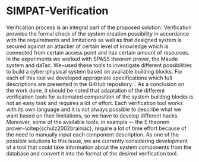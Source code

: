 # SIMPAT-Verification
Verification process is an integral part of the proposed solution. Verification provides the formal check of the system creation possibility in accordance with the requirements and limitations as well as that designed system is secured against an attacker of certain level of knowledge which is connected from certain access point and has certain amount of resources. In the experiments we worked with SPASS theorem prover, the Maude system and daTac. We~used these tools to investigate different possibilities to build a cyber-physical system based on available building blocks. For each of this tool we developed appropriate specifications which full descriptions are presented in the GitHub repository: . As a conclusion on the work done, it should be noted that adaptation of the different verification tools for automated composition of the system building blocks is not an easy task and requires a lot of effort. Each verification tool works with its own language and it is not always possible to describe what we want based on their limitations, so we have to develop different hacks. Moreover, some of the available tools, in example -- the E theorem prover~\citep{schulz2002brainiac}, require a lot of time effort because of the need to manually input each component description. As one of the possible solutions to this issue, we are currently considering development of a tool that could take information about the system components from the database and convert it into the format of the desired verification tool.
